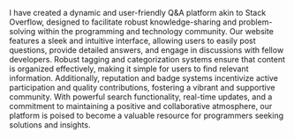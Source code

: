 I have created a dynamic and user-friendly Q&A platform akin to Stack Overflow, designed to facilitate robust knowledge-sharing and problem-solving within the programming and technology community. Our website features a sleek and intuitive interface, allowing users to easily post questions, provide detailed answers, and engage in discussions with fellow developers. Robust tagging and categorization systems ensure that content is organized effectively, making it simple for users to find relevant information. Additionally, reputation and badge systems incentivize active participation and quality contributions, fostering a vibrant and supportive community. With powerful search functionality, real-time updates, and a commitment to maintaining a positive and collaborative atmosphere, our platform is poised to become a valuable resource for programmers seeking solutions and insights.
